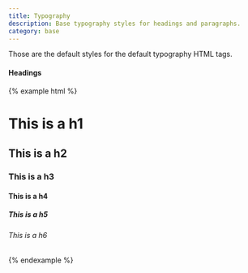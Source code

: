 ```yaml
---
title: Typography
description: Base typography styles for headings and paragraphs.
category: base
---
```


Those are the default styles for the default typography HTML tags.

#### Headings

{% example html %}
<h1>This is a h1</h1>
<h2>This is a h2</h2>
<h3>This is a h3</h3>
<h4>This is a h4</h4>
<h5>This is a h5</h5>
<h6>This is a h6</h6>
{% endexample %}
